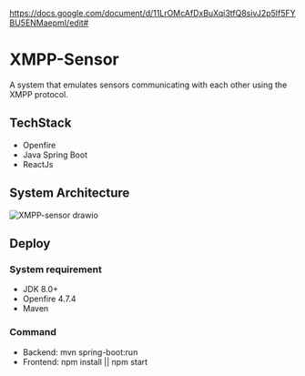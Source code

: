 https://docs.google.com/document/d/11LrOMcAfDxBuXqi3tfQ8sivJ2p5If5FYBU5ENMaepmI/edit#
# XMPP-Sensor
A system that emulates sensors communicating with each other using the XMPP protocol.

## TechStack
- Openfire
- Java Spring Boot
- ReactJs

## System Architecture

![XMPP-sensor drawio](https://github.com/nguyennp305/XMPP-sensor/assets/73520514/ddac48bb-6738-4b4a-90ca-eca93cac8f4f)

## Deploy
### System requirement
- JDK 8.0+
- Openfire 4.7.4
- Maven
### Command
- Backend: mvn spring-boot:run
- Frontend: npm install ||
            npm start
